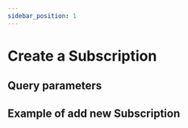 ```yaml
---
sidebar_position: 1
---
```


# Create a Subscription

## Query parameters

## Example of add new Subscription

```
```